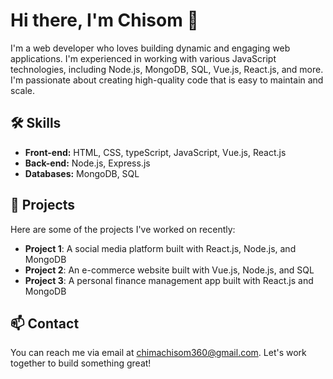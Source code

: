 # Hi there, I'm Chisom 👋

I'm a web developer who loves building dynamic and engaging web applications. I'm experienced in working with various JavaScript technologies, including Node.js, MongoDB, SQL, Vue.js, React.js, and more. I'm passionate about creating high-quality code that is easy to maintain and scale.

## 🛠️ Skills

- **Front-end:** HTML, CSS, typeScript, JavaScript, Vue.js, React.js
- **Back-end:** Node.js, Express.js
- **Databases:** MongoDB, SQL

## 🚀 Projects

Here are some of the projects I've worked on recently:

- **Project 1**: A social media platform built with React.js, Node.js, and MongoDB
- **Project 2**: An e-commerce website built with Vue.js, Node.js, and SQL
- **Project 3**: A personal finance management app built with React.js and MongoDB

## 📫 Contact

You can reach me via email at chimachisom360@gmail.com. Let's work together to build something great!

